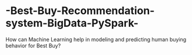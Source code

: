 # -Best-Buy-Recommendation-system-BigData-PySpark-
How can Machine Learning help in modeling and predicting human buying behavior for Best Buy?
